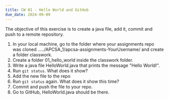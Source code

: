 ```yaml
---
title: CW 01 - Hello World and GitHub
due_date: 2024-09-09
---
```


The objective of this exercise is to create a java file, add it, commit and push to a remote repository.

1. In your local machine, go to the folder where your assignments repo was cloned ...../APCSA_1/apcsa-assignments-YourUsername/ and create a folder classwork.
2. Create a folder 01_hello_world inside the classwork folder.
3. Write a java file HelloWorld.java that prints the message "Hello World!".
4. Run `git status`. What does it show?
5. Add the new file to the repo
6. Run `git status` again. What does it show this time?
7. Commit and push the file to your repo.
8. Go to GitHub, HelloWorld.java should be there.
